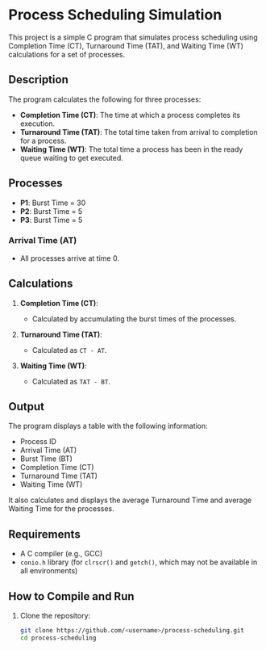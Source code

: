# Process Scheduling Simulation

This project is a simple C program that simulates process scheduling using Completion Time (CT), Turnaround Time (TAT), and Waiting Time (WT) calculations for a set of processes.

## Description

The program calculates the following for three processes:
- **Completion Time (CT)**: The time at which a process completes its execution.
- **Turnaround Time (TAT)**: The total time taken from arrival to completion for a process.
- **Waiting Time (WT)**: The total time a process has been in the ready queue waiting to get executed.

## Processes
- **P1**: Burst Time = 30
- **P2**: Burst Time = 5
- **P3**: Burst Time = 5

### Arrival Time (AT)
- All processes arrive at time 0.

## Calculations

1. **Completion Time (CT)**:
   - Calculated by accumulating the burst times of the processes.

2. **Turnaround Time (TAT)**:
   - Calculated as `CT - AT`.

3. **Waiting Time (WT)**:
   - Calculated as `TAT - BT`.

## Output

The program displays a table with the following information:
- Process ID
- Arrival Time (AT)
- Burst Time (BT)
- Completion Time (CT)
- Turnaround Time (TAT)
- Waiting Time (WT)

It also calculates and displays the average Turnaround Time and average Waiting Time for the processes.

## Requirements

- A C compiler (e.g., GCC)
- `conio.h` library (for `clrscr()` and `getch()`, which may not be available in all environments)

## How to Compile and Run

1. Clone the repository:
   ```bash
   git clone https://github.com/<username>/process-scheduling.git
   cd process-scheduling
